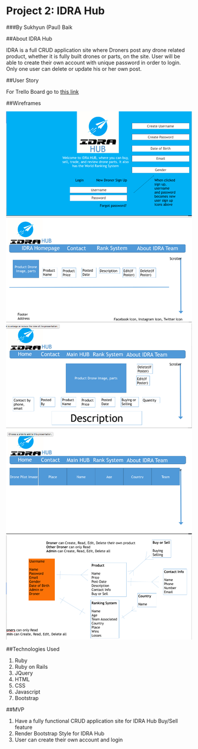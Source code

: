 # Project 2: IDRA Hub

###By Sukhyun (Paul) Baik

##About IDRA Hub

IDRA is a full CRUD application site where Droners post any drone related product, whether it is fully built drones or parts, on the site. User will be able to create their own account with unique password in order to login.  Only one user can delete or update his or her own post.  

##User Story

For Trello Board go to [this link](https://trello.com/b/qT39dMLx/wdi-project-2-idra-hub)

##Wireframes

![Home page](https://github.com/neonagx/Project-2-IDRA-Hub/blob/master/assets/Wireframe1.png)
![Main page](https://github.com/neonagx/Project-2-IDRA-Hub/blob/master/assets/Wireframe2.png)
![Posted page](https://github.com/neonagx/Project-2-IDRA-Hub/blob/master/assets/Wireframe3.png)
![Rank page](https://github.com/neonagx/Project-2-IDRA-Hub/blob/master/assets/Wireframe4.png)
![ERD](https://github.com/neonagx/Project-2-IDRA-Hub/blob/master/assets/ERD.png)

##Technologies Used
1. Ruby
2. Ruby on Rails
3. JQuery
4. HTML
5. CSS
6. Javascript
7. Bootstrap

##MVP
1. Have a fully functional CRUD application site for IDRA Hub Buy/Sell feature
2. Render Bootstrap Style for IDRA Hub
3. User can create their own account and login
